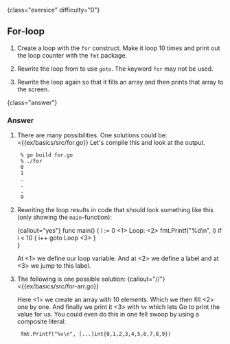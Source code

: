 {class="exersice" difficulty="0"}
## For-loop

1. Create a loop with the `for` construct. Make it loop
   10 times and print out the loop counter with the `fmt` package.

2. Rewrite the loop from to use `goto`. The keyword `for` may not be used.

3.  Rewrite the loop again so that it fills an array and then prints that array to the screen.

{class="answer"}
### Answer

1. There are many possibilities. One solutions could be:
<{{ex/basics/src/for.go}}
    Let's compile this and look at the output.

        % go build for.go
        % ./for
        0
        1
        .
        .
        .
        9

2. Rewriting the loop results in code that should look something
like this (only showing the `main`-function):

    {callout="yes"}
        func main() {
                i := 0	<1>
        Loop:		    <2>
                fmt.Printf("%d\n", i)
                if i < 10 {
                    i++ 
                    goto Loop <3>
                }   
        }

    At <1> we define our loop variable. And at <2> we define a label and at <3> we jump
    to this label.

3. The following is one possible solution:
    {callout="//"}
    <{{ex/basics/src/for-arr.go}}

    Here <1> we create an array with 10 elements.
    Which we then fill <2> one by one. And finally we print it <3> with `%v` which lets
    Go to print the value for us. You could even do this in one fell swoop by using a composite literal:

        fmt.Printf("%v\n", [...]int{0,1,2,3,4,5,6,7,8,9})
